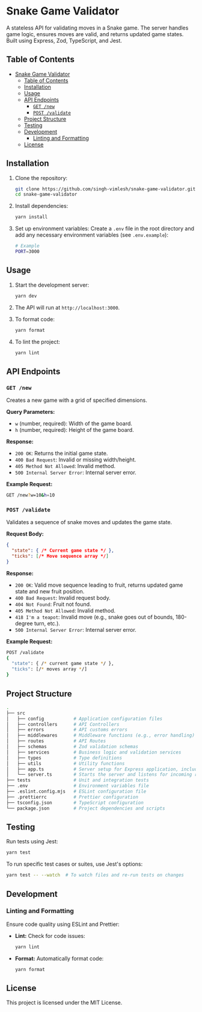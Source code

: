 
# Snake Game Validator

A stateless API for validating moves in a Snake game. The server handles game logic, ensures moves are valid, and returns updated game states. Built using Express, Zod, TypeScript, and Jest.

## Table of Contents

- [Snake Game Validator](#snake-game-validator)
  - [Table of Contents](#table-of-contents)
  - [Installation](#installation)
  - [Usage](#usage)
  - [API Endpoints](#api-endpoints)
    - [`GET /new`](#get-new)
    - [`POST /validate`](#post-validate)
  - [Project Structure](#project-structure)
  - [Testing](#testing)
  - [Development](#development)
    - [Linting and Formatting](#linting-and-formatting)
  - [License](#license)

## Installation

1. Clone the repository:
    ```bash
    git clone https://github.com/singh-vimlesh/snake-game-validator.git
    cd snake-game-validator
    ```

2. Install dependencies:
    ```bash
    yarn install
    ```

3. Set up environment variables:
   Create a `.env` file in the root directory and add any necessary environment variables (see `.env.example`):
    ```bash
    # Example
    PORT=3000
    ```

## Usage

1. Start the development server:
    ```bash
    yarn dev
    ```

2. The API will run at `http://localhost:3000`.

3. To format code:
    ```bash
    yarn format
    ```

4. To lint the project:
    ```bash
    yarn lint
    ```

## API Endpoints

### `GET /new`

Creates a new game with a grid of specified dimensions.

**Query Parameters:**
- `w` (number, required): Width of the game board.
- `h` (number, required): Height of the game board.

**Response:**
- `200 OK`: Returns the initial game state.
- `400 Bad Request`: Invalid or missing width/height.
- `405 Method Not Allowed`: Invalid method.
- `500 Internal Server Error`: Internal server error.

**Example Request:**
```bash
GET /new?w=10&h=10
```

### `POST /validate`

Validates a sequence of snake moves and updates the game state.

**Request Body:**
```json
{
  "state": { /* Current game state */ },
  "ticks": [/* Move sequence array */]
}
```

**Response:**
- `200 OK`: Valid move sequence leading to fruit, returns updated game state and new fruit position.
- `400 Bad Request`: Invalid request body.
- `404 Not Found`: Fruit not found.
- `405 Method Not Allowed`: Invalid method.
- `418 I'm a teapot`: Invalid move (e.g., snake goes out of bounds, 180-degree turn, etc.).
- `500 Internal Server Error`: Internal server error.

**Example Request:**
```bash
POST /validate
{
  "state": { /* current game state */ },
  "ticks": [/* moves array */]
}
```

## Project Structure

```bash
.
├── src
│   ├── config           # Application configuration files
│   ├── controllers      # API Controllers
│   ├── errors           # API customs errors
│   ├── middlewares      # Middleware functions (e.g., error handling)
│   ├── routes           # API Routes
│   ├── schemas          # Zod validation schemas
│   ├── services         # Business logic and validation services
│   ├── types            # Type definitions
│   ├── utils            # Utility functions
│   ├── app.ts           # Server setup for Express application, including middleware and route definitions
│   └── server.ts        # Starts the server and listens for incoming requests
├── tests                # Unit and integration tests
├── .env                 # Environment variables file
├── .eslint.config.mjs   # ESLint configuration file
├── .prettierrc          # Prettier configuration
├── tsconfig.json        # TypeScript configuration
└── package.json         # Project dependencies and scripts
```

## Testing

Run tests using Jest:

```bash
yarn test
```

To run specific test cases or suites, use Jest's options:

```bash
yarn test -- --watch  # To watch files and re-run tests on changes
```

## Development

### Linting and Formatting

Ensure code quality using ESLint and Prettier:

- **Lint:** Check for code issues:
    ```bash
    yarn lint
    ```

- **Format:** Automatically format code:
    ```bash
    yarn format
    ```

## License

This project is licensed under the MIT License.

